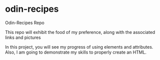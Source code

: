 # odin-recipes
Odin-Recipes Repo

This repo will exhibit the food of my preference, along with the associated links and pictures

In this project, you will see my progress of using elements and attributes.
Also, I am going to demonstrate my skills to properly create an HTML.
